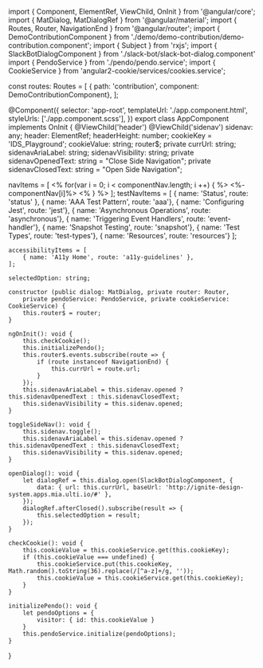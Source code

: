 import { Component, ElementRef, ViewChild, OnInit } from '@angular/core';
import { MatDialog, MatDialogRef } from '@angular/material';
import { Routes, Router, NavigationEnd } from '@angular/router';
import { DemoContributionComponent } from './demo/demo-contribution/demo-contribution.component';
import { Subject } from 'rxjs';
import { SlackBotDialogComponent } from './slack-bot/slack-bot-dialog.component'
import { PendoService } from './pendo/pendo.service';
import { CookieService } from 'angular2-cookie/services/cookies.service';

const routes: Routes = [
    { path: 'contribution', component: DemoContributionComponent},
];

@Component({
    selector: 'app-root',
    templateUrl: './app.component.html',
    styleUrls: ['./app.component.scss'],
})
export class AppComponent implements OnInit {
    @ViewChild('header')
    @ViewChild('sidenav') sidenav: any;
    header: ElementRef;
    headerHeight: number;
    cookieKey = 'IDS_Playground';
    cookieValue: string;
    router$;
    private currUrl: string;
    sidenavAriaLabel: string;
    sidenavVisibility: string;
    private sidenavOpenedText: string = "Close Side Navigation";
    private sidenavClosedText: string = "Open Side Navigation";
    
  navItems = [
    <% for(var i = 0; i < componentNav.length; i ++) { %> <%- componentNav[i]%> 
    <% } %>
  ];
    testNavItems = [
        { name: 'Status', route: 'status' },
        { name: 'AAA Test Pattern', route: 'aaa'},
        { name: 'Configuring Jest', route: 'jest'},
        { name: 'Asynchronous Operations', route: 'asynchronous'},
        { name: 'Triggering Event Handlers', route: 'event-handler'},
        { name: 'Snapshot Testing', route: 'snapshot'},
        { name: 'Test Types', route: 'test-types'},
        { name: 'Resources', route: 'resources'}
    ];

    accessibilityItems = [
        { name: 'A11y Home', route: 'a11y-guidelines' },
    ];

    selectedOption: string;

    constructor (public dialog: MatDialog, private router: Router, 
        private pendoService: PendoService, private cookieService: CookieService) {
        this.router$ = router;
    }

    ngOnInit(): void {
        this.checkCookie();
        this.initializePendo();
        this.router$.events.subscribe(route => {
            if (route instanceof NavigationEnd) {
                this.currUrl = route.url;
            }
        });
        this.sidenavAriaLabel = this.sidenav.opened ? this.sidenavOpenedText : this.sidenavClosedText;
        this.sidenavVisibility = this.sidenav.opened;
    }

    toggleSideNav(): void { 
        this.sidenav.toggle();
        this.sidenavAriaLabel = this.sidenav.opened ? this.sidenavOpenedText : this.sidenavClosedText;
        this.sidenavVisibility = this.sidenav.opened;
    }

    openDialog(): void {
        let dialogRef = this.dialog.open(SlackBotDialogComponent, {
            data: { url: this.currUrl, baseUrl: 'http://ignite-design-system.apps.mia.ulti.io/#' },
        });
        dialogRef.afterClosed().subscribe(result => {
            this.selectedOption = result;
        });
    }

    checkCookie(): void {
        this.cookieValue = this.cookieService.get(this.cookieKey);
        if (this.cookieValue === undefined) {
            this.cookieService.put(this.cookieKey, Math.random().toString(36).replace(/[^a-z]+/g, ''));
            this.cookieValue = this.cookieService.get(this.cookieKey);
        }
    }

    initializePendo(): void {
        let pendoOptions = {
            visitor: { id: this.cookieValue }        
        }   
        this.pendoService.initialize(pendoOptions);
    }
}
